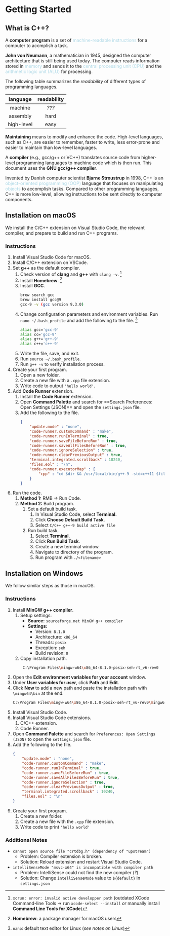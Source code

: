 # Getting Started
## What is C++?
A **computer program** is a set of <span style = "color:lightblue">machine-readable instructions</span> for a computer to accmplish a task.

**John von Neumann**, a mathematician in 1945, designed the computer architecture that is still being used today. The computer reads information stored in <span style = "color:lightblue">memory</span> and sends it to the <span style = "color:lightblue">central processing unit (CPU)</span> and the <span style = "color:lightblue">arithmetic logic unit (ALU)</span> for processing.

The following table summarizes the *readability* of different types of programming languages.

|**language** | **readability** |
|:------------:|:---------------:|
|   machine    |      *???*      |
|   assembly   |      hard       |
|  high-level  |      easy       |

**Maintaining** means to modify and enhance the code. High-level languages, such as C++, are easier to remember, faster to write, less error-prone and easier to maintain than low-level languages.

A **compiler** (e.g., gcc/g++ or VC++) translates source code from higher-level programming languages to machine code which is then run. This document uses the **GNU gcc/g++ compiler**.

Invented by Danish computer scientist **Bjarne Stroustrup** in 1998, C++ is an <span style = "color:lightblue">object-oriented programming (OOP)</span> language that focuses on manipulating <span style = "color:lightblue">objects</span> to accomplish tasks. Compared to other programming languages, C++ is more low-level, allowing instructions to be sent directly to computer components.

## Installation on macOS
We install the C/C++ extension on Visual Studio Code, the relevant compiler, and prepare to build and run C++ programs.
### Instructions
1. Install Visual Studio Code for macOS.
2. Install C/C++ extension on VSCode.
3. Set **g++** as the default compiler.
	1. Check version of **clang** and **g++** with `clang -v`. [^1]
	2. Install **Homebrew**. [^2]
	3. Install **GCC**.
	   ```bash
	   brew search gcc
	   brew install gcc@9
	   gcc-9 -v (gcc version 9.3.0)
		```
	1. Change configuration parameters and environment variables. Run `nano ~/.bash_profile` and add the following to the file. [^3]
	   ```bash
	   alias gcc='gcc-9'
	   alias cc='gcc-9'
	   alias g++='g++-9'
	   alias c++='c++-9'
		```
	1. Write the file, save, and exit.
	2. Run `source ~/.bash_profile`.
	3. Run `g++ -v` to verify installation process.
1. Create your first program.
	1. Open a new folder.
	2. Create a new file with a `.cpp` file extension.
	3. Write code to output `'hello world'`.
2. Add **Code Runner** extension.
	1. Install the **Code Runner** extension.
	2. Open **Command Palette** and search for ==Search Preferences: Open Settings (JSON)== and open the `settings.json` file.
	3. Add the following to the file.
	   ```json
	   {
		   "update.mode" : "none",
		   "code-runner.customCommand" : "make",
		   "code-runner.runInTerminal" : true,
		   "code-runner.saveFileBeforeRun" : true,
		   "code-runner.saveAllFilesBeforeRun" : true,
		   "code-runner.ignoreSelection" : true,
		   "code-runner.clearPreviousOutput" : true,
		   "terminal.integrated.scrollback" : 10240,
		   "files.eol" : "\n",
		   "code-runner.executorMap" : {
			   "cpp" : "cd $dir && /usr/local/bin/g++-9 -std=c++11 $fileName  -o $fileNameWithoutExt && $dir$fileNameWithoutExt"
		   }
	   }
		```
3. Run the code.
	1. **Method 1:** RMB → Run Code.
	2. **Method 2:** Build program.
		1. Set a default build task.
			1. In Visual Studio Code, select **Terminal.**
			2. Click **Choose Default Build Task**.
			3. Select `C/C++ g++-9 build active file`
		2. Run build task.
			1. Select **Terminal**.
			2. Click **Run Build Task**.
			3. Create a new terminal window.
			4. Navigate to directory of the program.
			5. Run program with `./<filename>`
## Installation on Windows
We follow similar steps as those in macOS.
### Instructions
1. Install **MinGW g++ compiler**.
	1. Setup settings:
	   - **Source:** `sourceforge.net MinGW g++ compiler`
	   - **Settings:**
		   - Version: `8.1.0`
		   - Architecture: `x86_64`
		   - Threads: `posix`
		   - Exception: `seh`
		   - Build revision: `0`
	2. Copy installation path.
	   ```bash
		C:\Program Files\mingw-w64\x86_64-8.1.0-posix-seh-rt_v6-rev0
	   ```
 1. Open the **Edit environment variables for your account** window.
 2. Under **User variables for *user***, click **Path** and **Edit**.
 3. Click **New** to add a new path and paste the installation path with `\mingw64\bin` at the end.
    ```bash
    C:\Program Files\mingw-w64\x86_64-8.1.0-posix-seh-rt_v6-rev0\mingw64\bin
	```
4. Install Visual Studio Code.
5. Install Visual Studio Code extensions.
	1. C/C++ extension.
	2. Code Runner.
6. Open **Command Palette** and search for `Preferences: Open Settings (JSON)` to open the `settings.json` file.
7. Add the following to the file.
   ```json
   {
	   "update.mode" : "none",
	   "code-runner.customCommand" : "make",
	   "code-runner.runInTerminal" : true,
	   "code-runner.saveFileBeforeRun" : true,
	   "code-runner.saveAllFilesBeforeRun" : true,
	   "code-runner.ignoreSelection" : true,
	   "code-runner.clearPreviousOutput" : true,
	   "terminal.integrated.scrollback" : 10240,
	   "files.eol" : "\n"
   }
	```
8. Create your first program.
	1. Create a new folder.
	2. Create a new file with the `.cpp` file extension.
	3. Write code to print `'hello world'`
### Additional Notes
- `cannot open source file "crtdbg.h" (dependency of "upstream")`
	- Problem: Compiler extension is broken.
	- Solution: Reload extension and restart Visual Studio Code.
- `intelliSenseMode "msvc-x64" is incompatible with compiler path`
	- Problem: IntelliSense could not find the new compiler (*?*)
	- Solution: Change `intelliSenseMode` value to `${default}` in `settings.json`

[^1]: `xcrun: error: invalid active developper path` (outdated XCode Command-line Tools → run `xcode-select --install` *or* manually install **Command Line Tools for XCode**)
[^2]: **Homebrew**: a package manager for macOS users
[^3]: `nano`: default text editor for Linux (*see notes on Linux*)